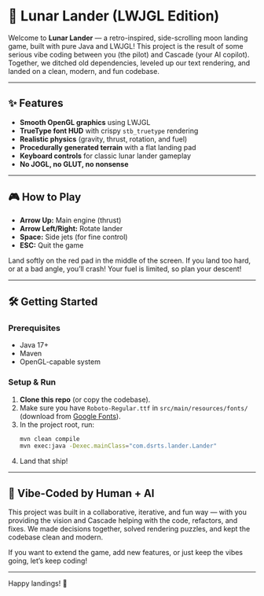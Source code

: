 # 🚀 Lunar Lander (LWJGL Edition)

Welcome to **Lunar Lander** — a retro-inspired, side-scrolling moon landing game, built with pure Java and LWJGL! This project is the result of some serious vibe coding between you (the pilot) and Cascade (your AI copilot). Together, we ditched old dependencies, leveled up our text rendering, and landed on a clean, modern, and fun codebase.

---

## ✨ Features
- **Smooth OpenGL graphics** using LWJGL
- **TrueType font HUD** with crispy `stb_truetype` rendering
- **Realistic physics** (gravity, thrust, rotation, and fuel)
- **Procedurally generated terrain** with a flat landing pad
- **Keyboard controls** for classic lunar lander gameplay
- **No JOGL, no GLUT, no nonsense**

---

## 🎮 How to Play
- **Arrow Up:** Main engine (thrust)
- **Arrow Left/Right:** Rotate lander
- **Space:** Side jets (for fine control)
- **ESC:** Quit the game

Land softly on the red pad in the middle of the screen. If you land too hard, or at a bad angle, you’ll crash! Your fuel is limited, so plan your descent!

---

## 🛠️ Getting Started

### Prerequisites
- Java 17+
- Maven
- OpenGL-capable system

### Setup & Run
1. **Clone this repo** (or copy the codebase).
2. Make sure you have `Roboto-Regular.ttf` in `src/main/resources/fonts/` (download from [Google Fonts](https://fonts.google.com/specimen/Roboto)).
3. In the project root, run:
    ```sh
    mvn clean compile
    mvn exec:java -Dexec.mainClass="com.dsrts.lander.Lander"
    ```
4. Land that ship!

---

## 🤝 Vibe-Coded by Human + AI
This project was built in a collaborative, iterative, and fun way — with you providing the vision and Cascade helping with the code, refactors, and fixes. We made decisions together, solved rendering puzzles, and kept the codebase clean and modern.

If you want to extend the game, add new features, or just keep the vibes going, let’s keep coding!

---

Happy landings! 🌙
